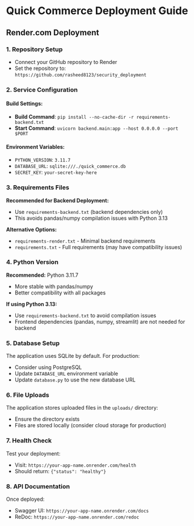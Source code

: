 # Quick Commerce Deployment Guide

## Render.com Deployment

### 1. Repository Setup
- Connect your GitHub repository to Render
- Set the repository to: `https://github.com/rasheed8123/security_deployment`

### 2. Service Configuration

#### Build Settings:
- **Build Command**: `pip install --no-cache-dir -r requirements-backend.txt`
- **Start Command**: `uvicorn backend.main:app --host 0.0.0.0 --port $PORT`

#### Environment Variables:
- `PYTHON_VERSION`: `3.11.7`
- `DATABASE_URL`: `sqlite:///./quick_commerce.db`
- `SECRET_KEY`: `your-secret-key-here`

### 3. Requirements Files

**Recommended for Backend Deployment:**
- Use `requirements-backend.txt` (backend dependencies only)
- This avoids pandas/numpy compilation issues with Python 3.13

**Alternative Options:**
- `requirements-render.txt` - Minimal backend requirements
- `requirements.txt` - Full requirements (may have compatibility issues)

### 4. Python Version

**Recommended:** Python 3.11.7
- More stable with pandas/numpy
- Better compatibility with all packages

**If using Python 3.13:**
- Use `requirements-backend.txt` to avoid compilation issues
- Frontend dependencies (pandas, numpy, streamlit) are not needed for backend

### 5. Database Setup

The application uses SQLite by default. For production:
- Consider using PostgreSQL
- Update `DATABASE_URL` environment variable
- Update `database.py` to use the new database URL

### 6. File Uploads

The application stores uploaded files in the `uploads/` directory:
- Ensure the directory exists
- Files are stored locally (consider cloud storage for production)

### 7. Health Check

Test your deployment:
- Visit: `https://your-app-name.onrender.com/health`
- Should return: `{"status": "healthy"}`

### 8. API Documentation

Once deployed:
- Swagger UI: `https://your-app-name.onrender.com/docs`
- ReDoc: `https://your-app-name.onrender.com/redoc` 